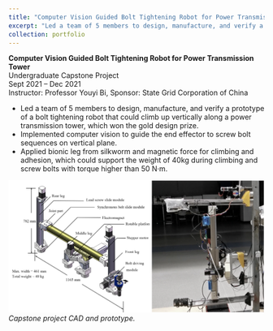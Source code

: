 ```yaml
---
title: "Computer Vision Guided Bolt Tightening Robot for Power Transmission Tower"
excerpt: "Led a team of 5 members to design, manufacture, and verify a prototype of a bolt tightening robot for power transmission towers<br/><img src='/images/capstone.png'>"
collection: portfolio
---
```

**Computer Vision Guided Bolt Tightening Robot for Power Transmission Tower**<br/>
Undergraduate Capstone Project<br/>
Sept 2021 – Dec 2021<br/>
Instructor: Professor Youyi Bi, Sponsor: State Grid Corporation of China

- Led a team of 5 members to design, manufacture, and verify a prototype of a bolt tightening robot that could climb up vertically along a power transmission tower, which won the gold design prize.
- Implemented computer vision to guide the end effector to screw bolt sequences on vertical plane.
- Applied bionic leg from silkworm and magnetic force for climbing and adhesion, which could support the weight of 40kg during climbing and screw bolts with torque higher than 50 N·m.

![capstone project](/images/capstone.png)
_Capstone project CAD and prototype._
